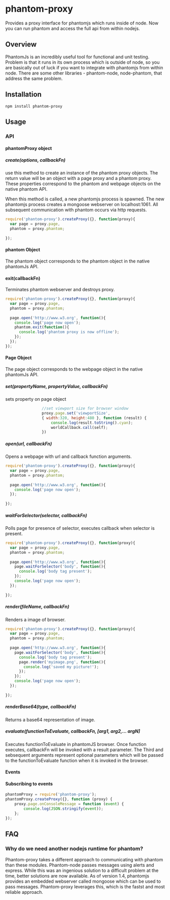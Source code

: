 # phantom-proxy
Provides a proxy interface for phantomjs which runs inside of node.  Now you can run phantom and access the full api from within nodejs.

## Overview
PhantomJs is an incredibly useful tool for functional and unit testing.  Problem is that it runs in its own process which is outside of node, so you are basically out of luck if you want to integrate with phantomjs from within node.  There are some other libraries - phantom-node, node-phantom, that address the same problem.  


## Installation
`npm install phantom-proxy` 

## Usage
### API
#### phantomProxy object
##### create(options, callbackFn)
use this method to create an instance of the phantom proxy objects.  The return value will be an object with a page proxy and a phantom proxy.  These properties correspond to the phantom and webpage objects on the native phantom API.  

When this method is called, a new phantomjs process is spawned.  The new phantomjs process creates a mongoose webserver on localhost:1061.  All subsequent communication with phantom occurs via http requests. 
```javascript
require('phantom-proxy').createProxy({}, function(proxy){
  var page = proxy.page,
  phantom = proxy.phantom;
  
});
```

#### phantom Object
The phantom object corresponds to the phantom object in the native phantomJs API.
#### exit(callbackFn)
Terminates phantom webserver and destroys proxy.
```javascript
require('phantom-proxy').createProxy({}, function(proxy){
  var page = proxy.page,
  phantom = proxy.phantom;
  
  page.open('http://www.w3.org', function(){
    console.log('page now open');
    phantom.exit(function(){
      console.log('phantom proxy is now offline');
    });
  }); 
});
```

#### Page Object
The page object corresponds to the webpage object in the native phantomJs API.

##### set(propertyName, propertyValue, callbackFn)
sets property on page object
```javascript
                //set viewport size for browser window
                proxy.page.set('viewportSize', 
                { width:320, height:480 }, function (result) {
                    console.log(result.toString().cyan);
                    worldCallback.call(self);
                })
```
##### open(url, callbackFn)
Opens a webpage with url and callback function arguments.
```javascript
require('phantom-proxy').createProxy({}, function(proxy){
  var page = proxy.page,
  phantom = proxy.phantom;
  
  page.open('http://www.w3.org', function(){
    console.log('page now open');
  });  
  
});
```
##### waitForSelector(selector, callbackFn)
Polls page for presence of selector, executes callback when selector is present.
```javascript
require('phantom-proxy').createProxy({}, function(proxy){
  var page = proxy.page,
  phantom = proxy.phantom;
  
  page.open('http://www.w3.org', function(){
    page.waitForSelector('body', function(){
      console.log('body tag present');
    });
    console.log('page now open');
  });  
  
});
```

##### render(fileName, callbackFn)
Renders a image of browser.
```javascript
require('phantom-proxy').createProxy({}, function(proxy){
  var page = proxy.page,
  phantom = proxy.phantom;
  
  page.open('http://www.w3.org', function(){
    page.waitForSelector('body', function(){
      console.log('body tag present');
      page.render('myimage.png', function(){
        console.log('saved my picture!');
      });
    });
    console.log('page now open');
  });  
  
});
```
##### renderBase64(type, callbackFn)
Returns a base64 representation of image. 

##### evaluate(functionToEvaluate, callbackFn, [arg1, arg2,... argN]
Executes functionToEvaluate in phantomJS browser.  Once function executes, callbackFn will be invoked with a result parameter. The Third and sebsequent arguments represent optional parameters which will be passed to the functionToEvaluate function when it is invoked in the browser.

#### Events
#### Subscribing to events
```javascript
phantomProxy = require('phantom-proxy');
phantomProxy.createProxy({}, function (proxy) {
    proxy.page.onConsoleMessage = function (event) {
        console.log(JSON.stringify(event));
    };
});
```

## FAQ
### Why do we need another nodejs runtime for phantom?
Phantom-proxy takes a different approach to communicating with phantom than these modules.  Phantom-node passes messages using alerts and express.  While this was an ingenious solution to a difficult problem at the time, better solutions are now available.  As of version 1.4, phantomjs provides an embedded webserver called mongoose which can be used to pass messages.  Phantom-proxy leverages this, which is the fastst and most reliable approach.



